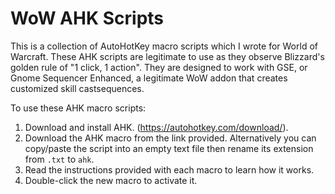# WoW AHK Scripts

This is a collection of AutoHotKey macro scripts which I wrote for World of Warcraft.
These AHK scripts are legitimate to use as they observe Blizzard's golden rule of "1 click, 1 action".
They are designed to work with GSE, or Gnome Sequencer Enhanced, a legitimate WoW addon that creates customized skill castsequences.


To use these AHK macro scripts:

1. Download and install AHK. (https://autohotkey.com/download/).
2. Download the AHK macro from the link provided. Alternatively you can copy/paste the script into an empty text file then rename its extension from `.txt` to `ahk`.
3. Read the instructions provided with each macro to learn how it works.
4. Double-click the new macro to activate it.

